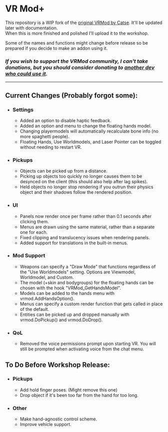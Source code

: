 # VR Mod+
This repository is a WIP fork of the [original VRMod by Catse](https://steamcommunity.com/sharedfiles/filedetails/?id=1678408548). It'll be updated later with documentation.  
When this is more finished and polished I'll upload it to the workshop.

Some of the names and functions might change before release so be prepared if you decide to make an addon using it.

### *If you wish to support the VRMod community, I can't take donations, but you should consider donating to [another dev who could use it](https://ko-fi.com/pescorrkastelina).*

---

## Current Changes (Probably forgot some):

* ### Settings
    * Added an option to disable haptic feedback.
    * Added an option and menu to change the floating hands model.
    * Changing playermodels will automatically recalculate bone info (no more spaghetti people).
    * Floating Hands, Use Worldmodels, and Laser Pointer can be toggled without needing to restart VR.

* ### Pickups
    * Objects can be picked up from a distance.
    * Picking up objects too quickly no longer causes them to be desynced on the client (this should also help after lag spikes).
    * Held objects no longer stop rendering if you outrun their physics object and their shadows follow the rendered position.

* ### UI
    * Panels now render once per frame rather than 0.1 seconds after clicking them.
    * Menus are drawn using the same material, rather than a separate one for each.
    * Fixed clipping and translucency issues when rendering panels.
    * Added support for translations in the built-in menus.

* ### Mod Support
    * Weapons can specify a "Draw Mode" that functions regardless of the "Use Worldmodels" setting. Options are Viewmodel, Worldmodel, and Custom.
    * The model (+skin and bodygroups) for the floating hands can be chosen with the hook "VRMod_GetHandsModel".
    * Models can be added to the hands menu with vrmod.AddHandsOption().
    * Menus can specify a custom render function that gets called in place of the default.
    * Entities can be picked up and dropped manually with vrmod.DoPickup() and vrmod.DoDrop().

* ### QoL
    * Removed the voice permissions prompt upon starting VR. You will still be prompted when activating voice from the chat menu.


## To Do Before Workshop Release:

* ### Pickups
    * Add hold finger poses. (Might remove this one)
    * Drop object if it's been too far from the hand for too long.

* ### Other
    * Make hand-agnostic control scheme.
    * Improve vehicle support.
